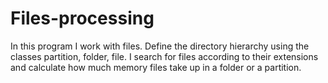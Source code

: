 # Files-processing
In this program I work with files. Define the directory hierarchy using the classes partition, folder, file. 
I search for files according to their extensions and calculate how much memory files take up in a folder or a partition.

